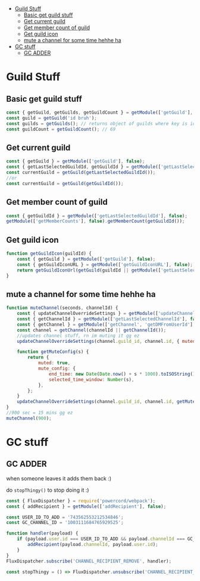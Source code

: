- [Guild Stuff](#guild-stuff)
  - [Basic get guild stuff](#basic-get-guild-stuff)
  - [Get current guild](#get-current-guild)
  - [Get member count of guild](#get-member-count-of-guild)
  - [Get guild icon](#get-guild-icon)
  - [mute a channel for some time hehhe ha](#mute-a-channel-for-some-time-hehhe-ha)
- [GC stuff](#gc-stuff)
  - [GC ADDER](#gc-adder)

# Guild Stuff

## Basic get guild stuff

```js
const { getGuild, getGuilds, getGuildCount } = getModule(['getGuild'], false);
const guild = getGuild('id bruh');
const guilds = getGuilds(); // returns object of guilds where key is id {[guildId: string]: Guild}
const guildCount = getGuildCount(); // 69
```

## Get current guild

```js
const { getGuild } = getModule(['getGuild'], false);
const { getLastSelectedGuildId, getGuildId } = getModule(['getLastSelectedGuildId'], false);
const currentGuild = getGuild(getLastSelectedGuildId());
//or
const currentGuild = getGuild(getGuildId());
```

## Get member count of guild

```js
const { getGuildId } = getModule(['getLastSelectedGuildId'], false);
getModule(['getMemberCounts'], false).getMemberCount(getGuildId());
```

## Get guild icon

```js
function getGuildIcon(guildId) {
    const { getGuild } = getModule(['getGuild'], false);
    const { getGuildIconURL } = getModule(['getGuildIconURL'], false);
    return getGuildIconUrl(getGuild(guildId || getModule(['getLastSelectedGuildId'], false).getGuildId()));
}
```

## mute a channel for some time hehhe ha

```js
function muteChannel(seconds, channelId) {
    const { updateChannelOverrideSettings } = getModule(['updateChannelOverrideSettings'], false);
    const { getChannelId } = getModule(['getLastSelectedChannelId'], false);
    const { getChannel } = getModule(['getChannel', 'getDMFromUserId'], false);
    const channel = getChannel(channelId || getChannelId());
    //updates channel stuff, rn im muting it gg ez
    updateChannelOverrideSettings(channel.guild_id, channel.id, { muted: true });

    function getMuteConfig(s) {
        return {
            muted: true,
            mute_config: {
                end_time: new Date(Date.now() + s * 1000).toISOString(),
                selected_time_window: Number(s),
            },
        };
    }
    updateChannelOverrideSettings(channel.guild_id, channel.id, getMuteConfig(seconds));
}
//900 sec = 15 mins gg ez
muteChannel(900);
```

# GC stuff

## GC ADDER

when someone leaves it adds them back :)

do `stopThingy()` to stop doing it :)

```js
const { FluxDispatcher } = require('powercord/webpack');
const { addRecipient } = getModule(['addRecipient'], false);

const USER_ID_TO_ADD = '743562553212534846';
const GC_CHANNEL_ID = '1003111684765929525';

function handler(payload) {
    if (payload.user.id === USER_ID_TO_ADD && payload.channelId === GC_CHANNEL_ID) {
        addRecipient(payload.channelId, payload.user.id);
    }
}
FluxDispatcher.subscribe('CHANNEL_RECIPIENT_REMOVE', handler);

const stopThingy = () => FluxDispatcher.unsubscribe('CHANNEL_RECIPIENT_REMOVE', handler);
```
